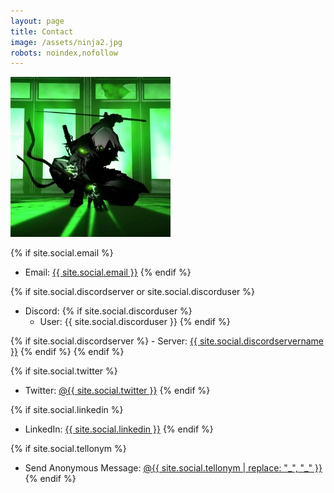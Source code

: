 ```yaml
---
layout: page
title: Contact
image: /assets/ninja2.jpg
robots: noindex,nofollow
---
```


![](/assets/ninja2.jpg)


{% if site.social.email %}
  - Email: <a href="mailto:{{ site.social.email }}"><span>{{ site.social.email }}</span></a>
{% endif %}

{% if site.social.discordserver or site.social.discorduser %}
  - Discord:
  {% if site.social.discorduser %}
    - User: {{ site.social.discorduser }}
  {% endif %}

  {% if site.social.discordserver %}
    - Server: <a href="https://discord.gg/{{ site.social.discordserver }}"><span>{{ site.social.discordservername }}</span></a>
  {% endif %}
{% endif %}

<!--{% if site.social.wickrme %}
  - Wickr Me: {{ site.social.wickrme }}
{% endif %}-->

{% if site.social.twitter %}
  - Twitter: <a href="https://twitter.com/{{ site.social.twitter }}"><span>@{{ site.social.twitter }}</span></a>
{% endif %}

{% if site.social.linkedin %}
  - LinkedIn: <a href="https://linkedin.com/in/{{ site.social.linkedin }}"><span>{{ site.social.linkedin }}</span></a>
{% endif %}

{% if site.social.tellonym %}
  - Send Anonymous Message: <a href="https://tellonym.me/{{ site.social.tellonym }}"><span>@{{ site.social.tellonym | replace: "_", "\_" }}</span></a>
{% endif %}

<!--{% if site.social.github %}
  - Github: <a href="https://github.com/{{ site.social.github }}"><span>{{ site.social.github }}</span></a>
{% endif %}-->